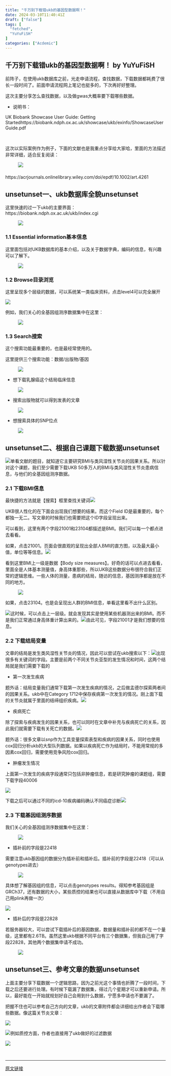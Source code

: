 ```yaml
---
title: "千万别下载错ukb的基因型数据啊！"
date: 2024-03-10T11:40:41Z
draft: ["false"]
tags: [
  "fetched",
  "YuYuFiSH"
]
categories: ["Acdemic"]
---
```

千万别下载错ukb的基因型数据啊！ by YuYuFiSH
------
<div><section data-tool="mdnice编辑器" data-website="https://www.mdnice.com"><p data-tool="mdnice编辑器">前阵子，在使用ukb数据库之前，光走申请流程，查找数据，下载数据都耗费了很长一段时间了。前面申请流程网上笔记也挺多的，下次再好好整理。</p><p data-tool="mdnice编辑器">这次主要分享怎么查找数据，以及做gwas大概率要下载哪些数据。</p><ul><li><p data-tool="mdnice编辑器">说明书：</p></li></ul><p data-tool="mdnice编辑器">UK Biobank Showcase User Guide: Getting Startedhttps://biobank.ndph.ox.ac.uk/showcase/ukb/exinfo/ShowcaseUserGuide.pdf</p><p data-tool="mdnice编辑器"><br></p><p data-tool="mdnice编辑器"><span>这次以实际案例作为例子，下面的文献也是我重点分享给大家哈，里面的方法描述非常详细，适合反复阅读</span>：</p><figure data-tool="mdnice编辑器"><img data-imgfileid="100002630" data-ratio="0.2611111111111111" data-src="https://mmbiz.qpic.cn/sz_mmbiz_png/PsnauFhHibc7EQQASIs8ibZSqu2Rzcok4iamKBZxbamuibSHZ04LM99icSFKb1lJAicfMChhJMtic9WZb3dmWiaKCiaUkkw/640?wx_fmt=png&amp;from=appmsg" data-type="png" data-w="1080" src="https://mmbiz.qpic.cn/sz_mmbiz_png/PsnauFhHibc7EQQASIs8ibZSqu2Rzcok4iamKBZxbamuibSHZ04LM99icSFKb1lJAicfMChhJMtic9WZb3dmWiaKCiaUkkw/640?wx_fmt=png&amp;from=appmsg"></figure><p data-tool="mdnice编辑器">https://acrjournals.onlinelibrary.wiley.com/doi/epdf/10.1002/art.4261<svg version="1.1" xmlns="http://www.w3.org/2000/svg" xmlns:xlink="http://www.w3.org/1999/xlink" x="0px" y="0px" width="22px" height="22px" viewbox="0 0 32 32" enable-background="new 0 0 32 32"><image width="32" height="32" x="0" y="0"></image></svg></p><h2 data-tool="mdnice编辑器"><span>unset</span><span></span><span><span>unset</span>一、ukb数据库全貌<span>unset</span></span><span></span><span>unset</span></h2><p data-tool="mdnice编辑器">这里快速的过一下ukb的主要界面：https://biobank.ndph.ox.ac.uk/ukb/index.cgi</p><figure data-tool="mdnice编辑器"><img data-imgfileid="100002632" data-ratio="0.5935185185185186" data-src="https://mmbiz.qpic.cn/sz_mmbiz_png/PsnauFhHibc7EQQASIs8ibZSqu2Rzcok4iaHlTiaz1H9SBdBrF76CO22QmanjK4Q6Gh08BTaPl8CwSDoZk1uLjM7jA/640?wx_fmt=png&amp;from=appmsg" data-type="png" data-w="1080" src="https://mmbiz.qpic.cn/sz_mmbiz_png/PsnauFhHibc7EQQASIs8ibZSqu2Rzcok4iaHlTiaz1H9SBdBrF76CO22QmanjK4Q6Gh08BTaPl8CwSDoZk1uLjM7jA/640?wx_fmt=png&amp;from=appmsg"></figure><h3 data-tool="mdnice编辑器"><span></span><span>1.1 Essential information基本信息</span><span></span></h3><p data-tool="mdnice编辑器">这里面包括对UKB数据库的基本介绍，以及关于数据字典，编码的信息，有兴趣可以了解下。</p><figure data-tool="mdnice编辑器"><img data-imgfileid="100002631" data-ratio="0.5305555555555556" data-src="https://mmbiz.qpic.cn/sz_mmbiz_png/PsnauFhHibc7EQQASIs8ibZSqu2Rzcok4iauZZ8evV3Z2r1Biat6Hml7OGspqmpupL7TlCkGUvf73RFIKkchMZrVHw/640?wx_fmt=png&amp;from=appmsg" data-type="png" data-w="1080" src="https://mmbiz.qpic.cn/sz_mmbiz_png/PsnauFhHibc7EQQASIs8ibZSqu2Rzcok4iauZZ8evV3Z2r1Biat6Hml7OGspqmpupL7TlCkGUvf73RFIKkchMZrVHw/640?wx_fmt=png&amp;from=appmsg"></figure><h3 data-tool="mdnice编辑器"><span></span><span>1.2 Browse目录浏览</span><span></span></h3><p data-tool="mdnice编辑器">这里呈现多个层级的数据，可以系统某一类临床资料，点击level4可以完全展开</p><p data-tool="mdnice编辑器"><img data-imgfileid="100002629" data-ratio="0.4203703703703704" data-src="https://mmbiz.qpic.cn/sz_mmbiz_png/PsnauFhHibc7EQQASIs8ibZSqu2Rzcok4iazSSoN5Q0mK146a8muxkJWQ67ZCvmvNAqiaBENqWMh0KSxxoaJTjmcpg/640?wx_fmt=png&amp;from=appmsg" data-type="png" data-w="1080" src="https://mmbiz.qpic.cn/sz_mmbiz_png/PsnauFhHibc7EQQASIs8ibZSqu2Rzcok4iazSSoN5Q0mK146a8muxkJWQ67ZCvmvNAqiaBENqWMh0KSxxoaJTjmcpg/640?wx_fmt=png&amp;from=appmsg"></p><p data-tool="mdnice编辑器">例如，我们关心的全基因组测序数据集中在这里：</p><figure data-tool="mdnice编辑器"><img data-imgfileid="100002633" data-ratio="0.6970998925886144" data-src="https://mmbiz.qpic.cn/sz_mmbiz_png/PsnauFhHibc7EQQASIs8ibZSqu2Rzcok4iaIAEnibnBuIfu0ZMBG4iawVeSCibPQQQXfk1PiaPtEx6Jibm8AVe2u15aIBg/640?wx_fmt=png&amp;from=appmsg" data-type="png" data-w="931" src="https://mmbiz.qpic.cn/sz_mmbiz_png/PsnauFhHibc7EQQASIs8ibZSqu2Rzcok4iaIAEnibnBuIfu0ZMBG4iawVeSCibPQQQXfk1PiaPtEx6Jibm8AVe2u15aIBg/640?wx_fmt=png&amp;from=appmsg"></figure><h3 data-tool="mdnice编辑器"><span></span><span>1.3 Search搜索</span><span></span></h3><p data-tool="mdnice编辑器"><span>这个搜索功能最重要的，也是最经常使用的</span>。</p><p data-tool="mdnice编辑器">这里提供三个搜索功能：数据/出版物/基因</p><figure data-tool="mdnice编辑器"><img data-imgfileid="100002636" data-ratio="0.47685185185185186" data-src="https://mmbiz.qpic.cn/sz_mmbiz_png/PsnauFhHibc7EQQASIs8ibZSqu2Rzcok4ianqjWCTWxIZibqLKZVIKL1RZ2vNMjibX1Xaicsf6oDbxfQfmzgtd38sCmg/640?wx_fmt=png&amp;from=appmsg" data-type="png" data-w="1080" src="https://mmbiz.qpic.cn/sz_mmbiz_png/PsnauFhHibc7EQQASIs8ibZSqu2Rzcok4ianqjWCTWxIZibqLKZVIKL1RZ2vNMjibX1Xaicsf6oDbxfQfmzgtd38sCmg/640?wx_fmt=png&amp;from=appmsg"></figure><ul data-tool="mdnice编辑器"><li><section>想下载乳腺癌这个结局临床信息</section></li></ul><figure data-tool="mdnice编辑器"><img data-imgfileid="100002637" data-ratio="0.6675925925925926" data-src="https://mmbiz.qpic.cn/sz_mmbiz_png/PsnauFhHibc7EQQASIs8ibZSqu2Rzcok4ia5wfBJts7dGeQdlJa8wEDIJZT08p39UUYMyic357MBwdyHcQAA1M1AsA/640?wx_fmt=png&amp;from=appmsg" data-type="png" data-w="1080" src="https://mmbiz.qpic.cn/sz_mmbiz_png/PsnauFhHibc7EQQASIs8ibZSqu2Rzcok4ia5wfBJts7dGeQdlJa8wEDIJZT08p39UUYMyic357MBwdyHcQAA1M1AsA/640?wx_fmt=png&amp;from=appmsg"></figure><ul data-tool="mdnice编辑器"><li><section>搜索出版物就可以得到发表的文章</section></li></ul><figure data-tool="mdnice编辑器"><img data-imgfileid="100002638" data-ratio="0.5046296296296297" data-src="https://mmbiz.qpic.cn/sz_mmbiz_png/PsnauFhHibc7EQQASIs8ibZSqu2Rzcok4iabWqBSscz5rHbQia22yQaqb7aicWe1UsfgrSsByPL3ycquWBx7Jed1Ynw/640?wx_fmt=png&amp;from=appmsg" data-type="png" data-w="1080" src="https://mmbiz.qpic.cn/sz_mmbiz_png/PsnauFhHibc7EQQASIs8ibZSqu2Rzcok4iabWqBSscz5rHbQia22yQaqb7aicWe1UsfgrSsByPL3ycquWBx7Jed1Ynw/640?wx_fmt=png&amp;from=appmsg"></figure><ul data-tool="mdnice编辑器"><li><section>想搜索具体的SNP位点</section></li></ul><figure data-tool="mdnice编辑器"><img data-imgfileid="100002635" data-ratio="0.2898148148148148" data-src="https://mmbiz.qpic.cn/sz_mmbiz_png/PsnauFhHibc7EQQASIs8ibZSqu2Rzcok4iaJvrFtmFrCrgh86w8yLvwNAC2Tz89pzelXeBWXdSw1MtTCBS8PCvNgg/640?wx_fmt=png&amp;from=appmsg" data-type="png" data-w="1080" src="https://mmbiz.qpic.cn/sz_mmbiz_png/PsnauFhHibc7EQQASIs8ibZSqu2Rzcok4iaJvrFtmFrCrgh86w8yLvwNAC2Tz89pzelXeBWXdSw1MtTCBS8PCvNgg/640?wx_fmt=png&amp;from=appmsg"></figure><h2 data-tool="mdnice编辑器"><span>unset</span><span></span><span><span>unset</span>二、根据自己课题下载数据<span>unset</span></span><span></span><span>unset</span></h2><p data-tool="mdnice编辑器"><img data-imgfileid="100002634" data-ratio="0.2611111111111111" data-src="https://mmbiz.qpic.cn/sz_mmbiz_png/PsnauFhHibc7EQQASIs8ibZSqu2Rzcok4iamKBZxbamuibSHZ04LM99icSFKb1lJAicfMChhJMtic9WZb3dmWiaKCiaUkkw/640?wx_fmt=png&amp;from=appmsg" data-type="png" data-w="1080" src="https://mmbiz.qpic.cn/sz_mmbiz_png/PsnauFhHibc7EQQASIs8ibZSqu2Rzcok4iamKBZxbamuibSHZ04LM99icSFKb1lJAicfMChhJMtic9WZb3dmWiaKCiaUkkw/640?wx_fmt=png&amp;from=appmsg">单看文献的题目，就知道它主要研究BMI与类风湿性关节炎的因果关系。所以针对这个课题，<span>我们至少需要下载UKB 50多万人的BMI与类风湿性关节炎患病信息，与他们的全基因组测序数据。</span></p><h3 data-tool="mdnice编辑器"><span></span><span>2.1 下载BMI信息</span><span></span></h3><p data-tool="mdnice编辑器">最快捷的方法就是【搜索】框里查找关键词<img data-imgfileid="100002644" data-ratio="0.6203703703703703" data-src="https://mmbiz.qpic.cn/sz_mmbiz_png/PsnauFhHibc7EQQASIs8ibZSqu2Rzcok4iaF9c0416PVrT5s8qwQ0ttGzSSNuMaGUWIqBJbk4SdGTOVfBoI6zNZXw/640?wx_fmt=png&amp;from=appmsg" data-type="png" data-w="1080" src="https://mmbiz.qpic.cn/sz_mmbiz_png/PsnauFhHibc7EQQASIs8ibZSqu2Rzcok4iaF9c0416PVrT5s8qwQ0ttGzSSNuMaGUWIqBJbk4SdGTOVfBoI6zNZXw/640?wx_fmt=png&amp;from=appmsg"></p><p data-tool="mdnice编辑器">UKB很人性化的在下面会出现我们想要的结果。而这个Field ID是最重要的，<span>每个都独一无二。写文章的时候我们也需要把这个ID字段呈现出来。</span></p><p data-tool="mdnice编辑器">可以看到，<span>这里有两个字段21001和23104都描述是BMI。</span>我们可以每一个都点进去看看。</p><p data-tool="mdnice编辑器">如果，点击21001。页面会很直观的呈现出全部人BMI的直方图，以及最大最小值，单位等等信息。<img data-imgfileid="100002641" data-ratio="0.674074074074074" data-src="https://mmbiz.qpic.cn/sz_mmbiz_png/PsnauFhHibc7EQQASIs8ibZSqu2Rzcok4iapQiboFxtb5TFZosEpiazHpiciaXCic0pyia0Cg8BUfRdkq8GYXBqI3ia0J39g/640?wx_fmt=png&amp;from=appmsg" data-type="png" data-w="1080" src="https://mmbiz.qpic.cn/sz_mmbiz_png/PsnauFhHibc7EQQASIs8ibZSqu2Rzcok4iapQiboFxtb5TFZosEpiazHpiciaXCic0pyia0Cg8BUfRdkq8GYXBqI3ia0J39g/640?wx_fmt=png&amp;from=appmsg"></p><p data-tool="mdnice编辑器">看到这里BMI上一级是数据【Body size measures】。好奇的话可以点进去看看，里面全是人体基本测量值，身高体重那些，所以UKB这些数据分布很符合我们正常的逻辑思维。一些人体的测量，患病的结局，随访的信息，基因测序都是放在不同的地方。</p><figure data-tool="mdnice编辑器"><img data-imgfileid="100002640" data-ratio="0.6148148148148148" data-src="https://mmbiz.qpic.cn/sz_mmbiz_png/PsnauFhHibc7EQQASIs8ibZSqu2Rzcok4iad8GibISkBKrLlJdPBYejo66h6avFgz1aUm02FvmLicz0iaIRKEgQao3Uw/640?wx_fmt=png&amp;from=appmsg" data-type="png" data-w="1080" src="https://mmbiz.qpic.cn/sz_mmbiz_png/PsnauFhHibc7EQQASIs8ibZSqu2Rzcok4iad8GibISkBKrLlJdPBYejo66h6avFgz1aUm02FvmLicz0iaIRKEgQao3Uw/640?wx_fmt=png&amp;from=appmsg"></figure><p data-tool="mdnice编辑器">如果，点击23104。也是会呈现出人群的BMI信息，单看这里看不出什么区别。</p><p data-tool="mdnice编辑器"><img data-imgfileid="100002643" data-ratio="0.6703703703703704" data-src="https://mmbiz.qpic.cn/sz_mmbiz_png/PsnauFhHibc7EQQASIs8ibZSqu2Rzcok4iaWBgld7iaJFebyxTh8YQIdQhLA5sfX2QV5WuO34u1FCOpWwxUA1bGpibA/640?wx_fmt=png&amp;from=appmsg" data-type="png" data-w="1080" src="https://mmbiz.qpic.cn/sz_mmbiz_png/PsnauFhHibc7EQQASIs8ibZSqu2Rzcok4iaWBgld7iaJFebyxTh8YQIdQhLA5sfX2QV5WuO34u1FCOpWwxUA1bGpibA/640?wx_fmt=png&amp;from=appmsg">这时候，可以点击上一层级。就会发现其实是使用某些机器测出来的BMI。而不是我们正常通过身高体重计算出来的。<img data-imgfileid="100002642" data-ratio="0.6611111111111111" data-src="https://mmbiz.qpic.cn/sz_mmbiz_png/PsnauFhHibc7EQQASIs8ibZSqu2Rzcok4iaEfficRvU0TB6sm1kymtVaGiaibUR0J9tOK44UhWlH3CGibicV315pV0cR1w/640?wx_fmt=png&amp;from=appmsg" data-type="png" data-w="1080" src="https://mmbiz.qpic.cn/sz_mmbiz_png/PsnauFhHibc7EQQASIs8ibZSqu2Rzcok4iaEfficRvU0TB6sm1kymtVaGiaibUR0J9tOK44UhWlH3CGibicV315pV0cR1w/640?wx_fmt=png&amp;from=appmsg">由此可见，<span>字段21001才是我们想要的信息</span>。</p><h3 data-tool="mdnice编辑器"><span></span><span>2.2 下载结局变量</span><span></span></h3><p data-tool="mdnice编辑器">文章的结局是发生类风湿性关节炎的情况，因此可以尝试在ukb搜索以下：<img data-imgfileid="100002646" data-ratio="0.5981481481481481" data-src="https://mmbiz.qpic.cn/sz_mmbiz_png/PsnauFhHibc7EQQASIs8ibZSqu2Rzcok4ia5oVZdHp3YfcgGoNqooXPTMKn4GxCEcBIyM974DdoxUBJhUUJeEd46Q/640?wx_fmt=png&amp;from=appmsg" data-type="png" data-w="1080" src="https://mmbiz.qpic.cn/sz_mmbiz_png/PsnauFhHibc7EQQASIs8ibZSqu2Rzcok4ia5oVZdHp3YfcgGoNqooXPTMKn4GxCEcBIyM974DdoxUBJhUUJeEd46Q/640?wx_fmt=png&amp;from=appmsg">出现很多有关键词的字段。主要是前两个不同关节炎亚型的发生情况和时间，这两个结局就是我们需要下载的</p><ul data-tool="mdnice编辑器"><li><section><span>第一次发生疾病</span></section></li></ul><p data-tool="mdnice编辑器">题外话：结局变量我们通常下载第一次发生疾病的情况，之后做孟德尔探索两者间的因果关系。<span>ukb中在Category 1712中保存疾病第一次发生的情况。刚上面下载的关节炎就属于里面的结缔组织疾病。</span><img data-imgfileid="100002645" data-ratio="0.8477842003853564" data-src="https://mmbiz.qpic.cn/sz_mmbiz_png/PsnauFhHibc7EQQASIs8ibZSqu2Rzcok4iazEZ4zoCqyibju5KGW13zjqqsLA9WSPzjrog2xHOah8spC8z0F9ygw1w/640?wx_fmt=png&amp;from=appmsg" data-type="png" data-w="1038" src="https://mmbiz.qpic.cn/sz_mmbiz_png/PsnauFhHibc7EQQASIs8ibZSqu2Rzcok4iazEZ4zoCqyibju5KGW13zjqqsLA9WSPzjrog2xHOah8spC8z0F9ygw1w/640?wx_fmt=png&amp;from=appmsg"></p><ul data-tool="mdnice编辑器"><li><section><span>疾病死亡</span></section></li></ul><p data-tool="mdnice编辑器">除了探索与疾病发生的因果关系，也可以同时在文章中补充与疾病死亡的关系，因此我们就需要下载有关死亡的数据。<img data-imgfileid="100002647" data-ratio="0.662962962962963" data-src="https://mmbiz.qpic.cn/sz_mmbiz_png/PsnauFhHibc7EQQASIs8ibZSqu2Rzcok4iaBic5wAyoELMq99iaibxYVPfpZwOYLkqSuu30s7OML4xCRJbh1wWuKEsRg/640?wx_fmt=png&amp;from=appmsg" data-type="png" data-w="1080" src="https://mmbiz.qpic.cn/sz_mmbiz_png/PsnauFhHibc7EQQASIs8ibZSqu2Rzcok4iaBic5wAyoELMq99iaibxYVPfpZwOYLkqSuu30s7OML4xCRJbh1wWuKEsRg/640?wx_fmt=png&amp;from=appmsg"></p><p data-tool="mdnice编辑器">题外话：很多文章以snp作为工具变量探索表型和疾病的因果关系，同时也使用cox回归分析ukb的大型队列数据。<span>如果以疾病死亡作为结局时，不能用常规的多因素cox回归，需要使用竞争风险cox回归</span>。</p><ul data-tool="mdnice编辑器"><li><section><span>肿瘤发生情况</span></section></li></ul><p data-tool="mdnice编辑器">上面第一次发生的疾病字段通常只包括非肿瘤信息，若是研究肿瘤的课题组，需要下载字段40006</p><p data-tool="mdnice编辑器"><img data-imgfileid="100002649" data-ratio="0.46574074074074073" data-src="https://mmbiz.qpic.cn/sz_mmbiz_png/PsnauFhHibc7EQQASIs8ibZSqu2Rzcok4iaAfaI1I2URI5CmdKpdjwEWibQJKOO9ic5Zhiba00DOwibNicesOoEJU6SBlg/640?wx_fmt=png&amp;from=appmsg" data-type="png" data-w="1080" src="https://mmbiz.qpic.cn/sz_mmbiz_png/PsnauFhHibc7EQQASIs8ibZSqu2Rzcok4iaAfaI1I2URI5CmdKpdjwEWibQJKOO9ic5Zhiba00DOwibNicesOoEJU6SBlg/640?wx_fmt=png&amp;from=appmsg"></p><p data-tool="mdnice编辑器"><span>下载之后可以通过不同的icd-10疾病编码确认不同癌症诊断</span><img data-imgfileid="100002648" data-ratio="0.6435185185185185" data-src="https://mmbiz.qpic.cn/sz_mmbiz_png/PsnauFhHibc7EQQASIs8ibZSqu2Rzcok4iaCPGvPjEgqORMFg4McTibe0Iu3fmw5burynooAmAzJMaxo8wpUfTEQSA/640?wx_fmt=png&amp;from=appmsg" data-type="png" data-w="1080" src="https://mmbiz.qpic.cn/sz_mmbiz_png/PsnauFhHibc7EQQASIs8ibZSqu2Rzcok4iaCPGvPjEgqORMFg4McTibe0Iu3fmw5burynooAmAzJMaxo8wpUfTEQSA/640?wx_fmt=png&amp;from=appmsg"></p><h3 data-tool="mdnice编辑器"><span></span><span>2.3 下载基因组测序数据</span><span></span></h3><p data-tool="mdnice编辑器">我们关心的全基因组测序数据集中在这里：</p><figure data-tool="mdnice编辑器"><img data-imgfileid="100002650" data-ratio="0.6970998925886144" data-src="https://mmbiz.qpic.cn/sz_mmbiz_png/PsnauFhHibc7EQQASIs8ibZSqu2Rzcok4iaIAEnibnBuIfu0ZMBG4iawVeSCibPQQQXfk1PiaPtEx6Jibm8AVe2u15aIBg/640?wx_fmt=png&amp;from=appmsg" data-type="png" data-w="931" src="https://mmbiz.qpic.cn/sz_mmbiz_png/PsnauFhHibc7EQQASIs8ibZSqu2Rzcok4iaIAEnibnBuIfu0ZMBG4iawVeSCibPQQQXfk1PiaPtEx6Jibm8AVe2u15aIBg/640?wx_fmt=png&amp;from=appmsg"></figure><ul data-tool="mdnice编辑器"><li><section><span>插补前的字段是22418</span></section></li></ul><p data-tool="mdnice编辑器"><span>需要注意ukb基因组的数据分为插补前和插补后</span>。插补前的字段是22418（可以从genotypes进去）</p><figure data-tool="mdnice编辑器"><img data-imgfileid="100002654" data-ratio="0.6111111111111112" data-src="https://mmbiz.qpic.cn/sz_mmbiz_png/PsnauFhHibc7EQQASIs8ibZSqu2Rzcok4iapBkXgUQJotnMOia3iaXuKs2Tdm3laYQbU6p14D4wGoM0EhzbaFKSA4nA/640?wx_fmt=png&amp;from=appmsg" data-type="png" data-w="1080" src="https://mmbiz.qpic.cn/sz_mmbiz_png/PsnauFhHibc7EQQASIs8ibZSqu2Rzcok4iapBkXgUQJotnMOia3iaXuKs2Tdm3laYQbU6p14D4wGoM0EhzbaFKSA4nA/640?wx_fmt=png&amp;from=appmsg"></figure><p data-tool="mdnice编辑器">具体想了解基因组的信息，可以点击genotypes results。得知参考基因组是GRCh37，还有数据的大小，某些质控的结果也可以直接从数据库中下载（不用自己用plink再做一次）</p><p data-tool="mdnice编辑器"><img data-imgfileid="100002653" data-ratio="0.5935185185185186" data-src="https://mmbiz.qpic.cn/sz_mmbiz_png/PsnauFhHibc7EQQASIs8ibZSqu2Rzcok4iazalBPc6ccdUziaNLFd3QntsOIWFcraib2iaVlK7HPG2ic9VwJibaD7rLzVQ/640?wx_fmt=png&amp;from=appmsg" data-type="png" data-w="1080" src="https://mmbiz.qpic.cn/sz_mmbiz_png/PsnauFhHibc7EQQASIs8ibZSqu2Rzcok4iazalBPc6ccdUziaNLFd3QntsOIWFcraib2iaVlK7HPG2ic9VwJibaD7rLzVQ/640?wx_fmt=png&amp;from=appmsg"></p><ul data-tool="mdnice编辑器"><li><section><span>插补后的字段是22828</span></section></li></ul><p data-tool="mdnice编辑器">若服务器较大，可以尝试下载插补后的基因数据，数据量和插补前的都不在一个量级，这里都有2.6TB。虽然这里ukb根据不同平台有三个数据集，但我自己用了字段22828，其他两个数据集申请不成功。</p><figure data-tool="mdnice编辑器"><img data-imgfileid="100002651" data-ratio="0.8639921722113503" data-src="https://mmbiz.qpic.cn/sz_mmbiz_png/PsnauFhHibc7EQQASIs8ibZSqu2Rzcok4iaXJAuB3F5n6oA3vG6W5nyaVm5COsJic50gef9DdbdtND0CUY4PnEqgEA/640?wx_fmt=png&amp;from=appmsg" data-type="png" data-w="1022" src="https://mmbiz.qpic.cn/sz_mmbiz_png/PsnauFhHibc7EQQASIs8ibZSqu2Rzcok4iaXJAuB3F5n6oA3vG6W5nyaVm5COsJic50gef9DdbdtND0CUY4PnEqgEA/640?wx_fmt=png&amp;from=appmsg"></figure><h2 data-tool="mdnice编辑器"><span>unset</span><span></span><span><span>unset</span>三、参考文章的数据<span>unset</span></span><span></span><span>unset</span></h2><p data-tool="mdnice编辑器">上面主要分享下载数据一个逻辑思路，因为之前光这个事情也折腾了一段时间，下载之后还要进行处理。有时候下载漏了数据集，得过几个星期才可以重新申请。<span>所以，最好能在一开始就规划好自己会用到什么数据，宁愿多申请也不要漏了。</span></p><p data-tool="mdnice编辑器">把握不住也可以参考自己方向的文章，ukb的文章附件都会详细给出作者会下载哪些数据。像这篇关节炎文章：</p><p data-tool="mdnice编辑器"><img data-imgfileid="100002652" data-ratio="0.6231481481481481" data-src="https://mmbiz.qpic.cn/sz_mmbiz_png/PsnauFhHibc7EQQASIs8ibZSqu2Rzcok4ia6nt73hOIpibkIiavgibO1JSayDBOs6DBPdQPyrpicAgLmAxyR5pI4NCT8g/640?wx_fmt=png&amp;from=appmsg" data-type="png" data-w="1080" src="https://mmbiz.qpic.cn/sz_mmbiz_png/PsnauFhHibc7EQQASIs8ibZSqu2Rzcok4ia6nt73hOIpibkIiavgibO1JSayDBOs6DBPdQPyrpicAgLmAxyR5pI4NCT8g/640?wx_fmt=png&amp;from=appmsg"></p><p data-tool="mdnice编辑器"><img data-imgfileid="100002655" data-ratio="0.4212962962962963" data-src="https://mmbiz.qpic.cn/sz_mmbiz_png/PsnauFhHibc7EQQASIs8ibZSqu2Rzcok4iavxFiaYM9y85F8CyZicpM6gCqvbetxEZ0W6nBbqFCBFsRGAMK4eU3HJ7Q/640?wx_fmt=png&amp;from=appmsg" data-type="png" data-w="1080" src="https://mmbiz.qpic.cn/sz_mmbiz_png/PsnauFhHibc7EQQASIs8ibZSqu2Rzcok4iavxFiaYM9y85F8CyZicpM6gCqvbetxEZ0W6nBbqFCBFsRGAMK4eU3HJ7Q/640?wx_fmt=png&amp;from=appmsg">例如质控方面，作者也直接用了ukb做好的过滤数据</p><p data-tool="mdnice编辑器"><img data-imgfileid="100002656" data-ratio="0.741871921182266" data-src="https://mmbiz.qpic.cn/sz_mmbiz_png/PsnauFhHibc7EQQASIs8ibZSqu2Rzcok4iaA5nkLZw6kQcvNTdiawIx8sNPouperSicuO0rzibv8TsGxg4YtRmtnpuCQ/640?wx_fmt=png&amp;from=appmsg" data-type="png" data-w="1015" src="https://mmbiz.qpic.cn/sz_mmbiz_png/PsnauFhHibc7EQQASIs8ibZSqu2Rzcok4iaA5nkLZw6kQcvNTdiawIx8sNPouperSicuO0rzibv8TsGxg4YtRmtnpuCQ/640?wx_fmt=png&amp;from=appmsg"></p></section><p><br></p><p><mp-style-type data-value="3"></mp-style-type></p></div>  
<hr>
<a href="https://mp.weixin.qq.com/s/_5QdZG5WNFEkyJwBJj-TNw",target="_blank" rel="noopener noreferrer">原文链接</a>
